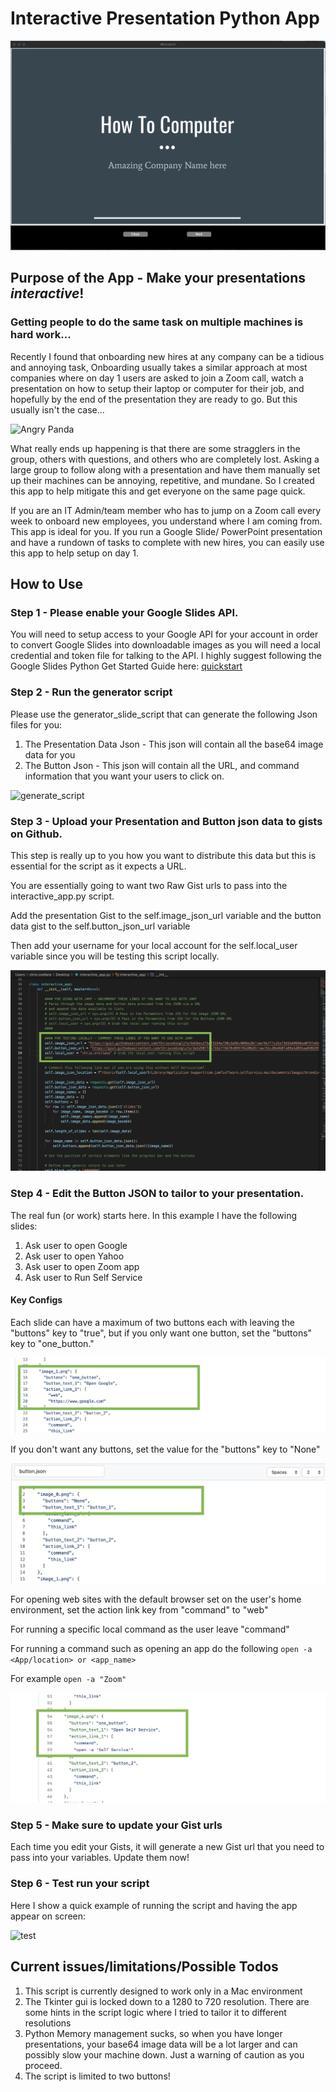 # Interactive Presentation Python App

![final](gifs_images/final.gif)
## Purpose of the App - Make your presentations _interactive_!

### Getting people to do the same task on multiple machines is hard work...

Recently I found that onboarding new hires at any company can be a tidious and annoying task, Onboarding usually takes a similar approach at most companies where on day 1 users are asked to join a Zoom call, watch a presentation on how to setup their laptop or computer for their job, and hopefully by the end of the presentation they are ready to go. But this usually isn't the case...

![Angry Panda](https://media.giphy.com/media/12i3TW7x8vp7sQ/giphy.gif)

What really ends up happening is that there are some stragglers in the group, others with questions, and others who are completely lost. Asking a large group to follow along with a presentation and have them manually set up their machines can be annoying, repetitive, and mundane. So I created this app to help mitigate this and get everyone on the same page quick.

If you are an IT Admin/team member who has to jump on a Zoom call every week to onboard new employees, you understand where I am coming from. This app is ideal for you. If you run a Google Slide/ PowerPoint presentation and have a rundown of tasks to complete with new hires, you can easily use this app to help setup on day 1. 

## How to Use

### Step 1 - Please enable your Google Slides API.
You will need to setup access to your Google API for your account in order to convert Google Slides into downloadable images as you will need a local credential and token file for talking to the API. I highly suggest following the Google Slides Python Get Started Guide here: [quickstart](https://developers.google.com/slides/api/quickstart/python)


### Step 2 - Run the generator script
Please use the generator_slide_script that can generate the following Json files for you:

1. The Presentation Data Json - This json will contain all the base64 image data for you
2. The Button Json - This json will contain all the URL, and command information that you want your users to click on.

![generate_script](gifs_images/generate.gif)

### Step 3 - Upload your Presentation and Button json data to gists on Github.

This step is really up to you how you want to distribute this data but this is essential for the script as it expects a URL.

You are essentially going to want two Raw Gist urls to pass into the interactive_app.py script.

Add the presentation Gist to the self.image_json_url variable and the button data gist to the self.button_json_url variable

Then add your username for your local account for the self.local_user variable since you will be testing this script locally.


![add_urls](gifs_images/addurls.png)

### Step 4 - Edit the Button JSON to tailor to your presentation.

The real fun (or work) starts here. In this example I have the following slides:

1. Ask user to open Google
2. Ask user to open Yahoo
3. Ask user to open Zoom app 
4. Ask user to Run Self Service

#### Key Configs
Each slide can have a maximum of two buttons each with leaving the "buttons" key to "true", but if you only want one button, set the "buttons" key to "one_button."

![set_one_button](gifs_images/set_one_button.png)

If you don't want any buttons, set the value for the "buttons" key to "None"

![no_buttons](gifs_images/set_none.png)

For opening web sites with the default browser set on the user's home environment, set the action link key from "command" to "web"

For running a specific local command as the user leave "command"

For running a command such as opening an app do the following
`open -a <App/location> or <app_name>`

For example `open -a "Zoom"`

![set_command](gifs_images/run_open_command.png)

### Step 5 - Make sure to update your Gist urls

Each time you edit your Gists, it will generate a new Gist url that you need to pass into your variables. Update them now!

### Step 6 - Test run your script

Here I show a quick example of running the script and having the app appear on screen:

![test](gifs_images/test.gif)


## Current issues/limitations/Possible Todos

1. This script is currently designed to work only in a Mac environment
2. The Tkinter gui is locked down to a 1280 to 720 resolution. There are some hints in the script logic where I tried to tailor it to different resolutions
3. Python Memory management sucks, so when you have longer presentations, your base64 image data will be a lot larger and can possibly slow your machine down. Just a warning of caution as you proceed.
4. The script is limited to two buttons!